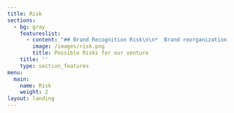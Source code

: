 ```yaml
---
title: Risk
sections:
  - bg: gray
    featureslist:
      - content: "## Brand Recognition Risk\n\n*  Brand reorganization is very important to any company for boosting\r\n  the overall performance of a business and an easy way to target the market. Our\r venture is not a new system to the community and they are successfully running with\r a limited boundary.\n\n## Market Demand Risk\n\n* Market demand is\r very essential to any kind of occupation in order to forecast the product in the correct\r time. When these forecasts are inaccurate it can result into to losses or low\r performance. Our venture will be only active when there are some kinds of\r traditional and college events organized. It is one type of venture which rises and\r falls shortly accordingly to market demand.\n\n## Technology risk\n\n* As our venture is\r fully developed and designed digitally and also act under certain technology, there\r are also chances for losses due to technology failures. In our organization there might\r be some technical difficulties or problems related to optimization occurring during\r the online process of the system and these difficulties we have to overcome by\r providing accessible solutions to it. Browser compatibility is also one issue to be\r solved or to be managed, because most of the people use mobile phones and tablets,\r so the website should be designed dynamically to work in all browsers."
        image: /images/risk.png
        title: Possible Risks for our venture
    title: ''
    type: section_features
menu:
  main:
    name: Risk
    weight: 2
layout: landing
---
```


